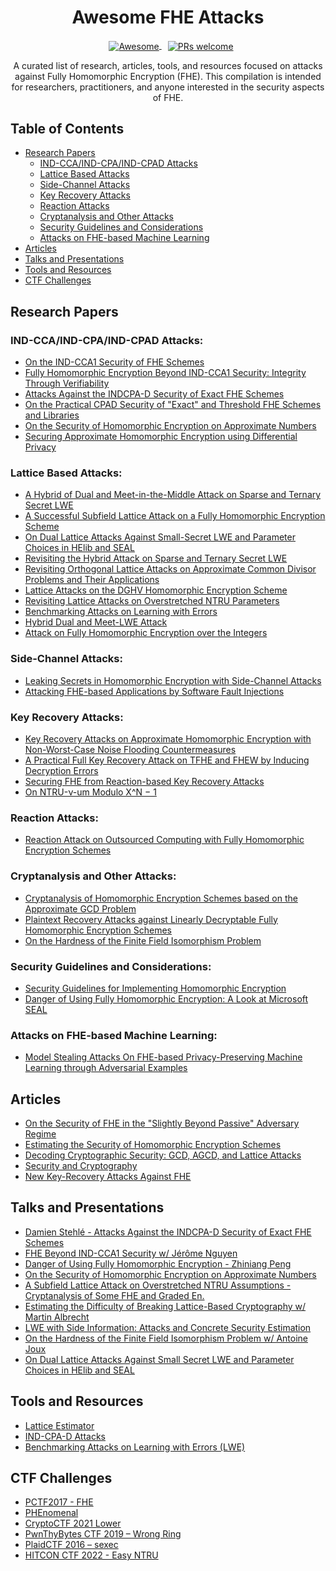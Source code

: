 <div align="center">
  <h1 align="center">Awesome FHE Attacks</h1>
  <p align="center">
    <a href="https://awesome.re">
        <img src="https://awesome.re/badge.svg" alt="Awesome" style="vertical-align: middle; margin-left: 10px;">
    </a>
    <a href="https://github.com/Hexens/awesome-fhe-attacks/pulls">
        <img src="https://img.shields.io/badge/PRs-welcome-brightgreen.svg?style=flat-square" alt="PRs welcome" style="vertical-align: middle; margin-left: 10px;">
    </a>
  </p>

  <p align="center">
    A curated list of research, articles, tools, and resources focused on attacks against Fully Homomorphic Encryption (FHE). 
    This compilation is intended for researchers, practitioners, and anyone interested in the security aspects of FHE.
  </p>
</div>

## Table of Contents
- [Research Papers](#research-papers)
  - [IND-CCA/IND-CPA/IND-CPAD Attacks](#ind-ccaind-cpaind-cpad-attacks)
  - [Lattice Based Attacks](#lattice-based-attacks)
  - [Side-Channel Attacks](#side-channel-attacks)
  - [Key Recovery Attacks](#key-recovery-attacks)
  - [Reaction Attacks](#reaction-attacks)
  - [Cryptanalysis and Other Attacks](#cryptanalysis-and-other-attacks)
  - [Security Guidelines and Considerations](#security-guidelines-and-considerations)
  - [Attacks on FHE-based Machine Learning](#attacks-on-fhe-based-machine-learning)
- [Articles](#articles)
- [Talks and Presentations](#talks-and-presentations)
- [Tools and Resources](#tools-and-resources)
- [CTF Challenges](#ctf-challenges)

## Research Papers

### IND-CCA/IND-CPA/IND-CPAD Attacks:
- [On the IND-CCA1 Security of FHE Schemes](https://eprint.iacr.org/2021/1624.pdf)
- [Fully Homomorphic Encryption Beyond IND-CCA1 Security: Integrity Through Verifiability](https://eprint.iacr.org/2024/202.pdf)
- [Attacks Against the INDCPA-D Security of Exact FHE Schemes](https://eprint.iacr.org/2024/127.pdf)
- [On the Practical CPAD Security of "Exact" and Threshold FHE Schemes and Libraries](https://eprint.iacr.org/2024/116.pdf)
- [On the Security of Homomorphic Encryption on Approximate Numbers](https://eprint.iacr.org/2020/1533.pdf)
- [Securing Approximate Homomorphic Encryption using Differential Privacy](https://eprint.iacr.org/2022/816.pdf)

### Lattice Based Attacks:
- [A Hybrid of Dual and Meet-in-the-Middle Attack on Sparse and Ternary Secret LWE](https://eprint.iacr.org/2019/1114.pdf)
- [A Successful Subfield Lattice Attack on a Fully Homomorphic Encryption Scheme](https://eprint.iacr.org/2021/1626.pdf)
- [On Dual Lattice Attacks Against Small-Secret LWE and Parameter Choices in HElib and SEAL](https://eprint.iacr.org/2017/047.pdf)
- [Revisiting the Hybrid Attack on Sparse and Ternary Secret LWE](https://eprint.iacr.org/2019/1019.pdf)
- [Revisiting Orthogonal Lattice Attacks on Approximate Common Divisor Problems and Their Applications](https://eprint.iacr.org/2018/1208.pdf)
- [Lattice Attacks on the DGHV Homomorphic Encryption Scheme](https://citeseerx.ist.psu.edu/document?repid=rep1&type=pdf&doi=d09cf1180c55cf6c29c62ebf6ce93a4409365e86)
- [Revisiting Lattice Attacks on Overstretched NTRU Parameters](https://www.di.ens.fr/~fouque/euro17a.pdf)
- [Benchmarking Attacks on Learning with Errors](https://eprint.iacr.org/2024/1229.pdf)
- [Hybrid Dual and Meet-LWE Attack](https://eprint.iacr.org/2022/1330.pdf)
- [Attack on Fully Homomorphic Encryption over the Integers](https://arxiv.org/pdf/1202.3321)

### Side-Channel Attacks:
- [Leaking Secrets in Homomorphic Encryption with Side-Channel Attacks](https://eprint.iacr.org/2023/1128.pdf)
- [Attacking FHE-based Applications by Software Fault Injections](https://eprint.iacr.org/2016/1164.pdf)

### Key Recovery Attacks:
- [Key Recovery Attacks on Approximate Homomorphic Encryption with Non-Worst-Case Noise Flooding Countermeasures](https://www.usenix.org/system/files/sec24summer-prepub-822-guo.pdf)
- [A Practical Full Key Recovery Attack on TFHE and FHEW by Inducing Decryption Errors](https://eprint.iacr.org/2022/1563.pdf)
- [Securing FHE from Reaction-based Key Recovery Attacks](https://eprint.iacr.org/2023/561.pdf)
- [On NTRU-ν-um Modulo X^N − 1](https://eprint.iacr.org/2022/1092.pdf)

### Reaction Attacks:
- [Reaction Attack on Outsourced Computing with Fully Homomorphic Encryption Schemes](https://zhenfeizhang.github.io/pdf/pracfheatt.pdf)

### Cryptanalysis and Other Attacks:
- [Cryptanalysis of Homomorphic Encryption Schemes based on the Approximate GCD Problem](https://www.scitepress.org/Papers/2019/80716/80716.pdf)
- [Plaintext Recovery Attacks against Linearly Decryptable Fully Homomorphic Encryption Schemes](https://eprint.iacr.org/2020/264.pdf)
- [On the Hardness of the Finite Field Isomorphism Problem](https://eprint.iacr.org/2022/998.pdf)

### Security Guidelines and Considerations:
- [Security Guidelines for Implementing Homomorphic Encryption](https://eprint.iacr.org/2024/463.pdf)
- [Danger of Using Fully Homomorphic Encryption: A Look at Microsoft SEAL](https://arxiv.org/pdf/1906.07127)

### Attacks on FHE-based Machine Learning:
- [Model Stealing Attacks On FHE-based Privacy-Preserving Machine Learning through Adversarial Examples](https://eprint.iacr.org/2023/1665.pdf)


## Articles
- [On the Security of FHE in the "Slightly Beyond Passive" Adversary Regime](https://www.linkedin.com/pulse/security-fhe-slightly-beyond-passive-adversary-regime-renaud-sirdey-fen0e/)
- [Estimating the Security of Homomorphic Encryption Schemes](https://www.zama.ai/post/estimating-the-security-of-homomorphic-schemes)
- [Decoding Cryptographic Security: GCD, AGCD, and Lattice Attacks](https://tejnaren07.medium.com/decoding-cryptographic-security-gcd-agcd-and-lattice-attacks-cab9d8ed6b54)
- [Security and Cryptography](https://docs.zama.ai/tfhe-rs/get-started/security_and_cryptography)
- [New Key-Recovery Attacks Against FHE](https://www.zellic.io/blog/fhe-security-attacks/)

## Talks and Presentations
- [Damien Stehlé - Attacks Against the INDCPA-D Security of Exact FHE Schemes](https://www.youtube.com/watch?v=YvBZIcUVXZ8)
- [FHE Beyond IND-CCA1 Security w/ Jérôme Nguyen](https://www.youtube.com/watch?v=ssLXxH22xqQ)
- [Danger of Using Fully Homomorphic Encryption - Zhiniang Peng](https://www.youtube.com/watch?v=o52Y7UNli10)
- [On the Security of Homomorphic Encryption on Approximate Numbers](https://www.youtube.com/watch?v=1pcNGXqyiTo)
- [A Subfield Lattice Attack on Overstretched NTRU Assumptions - Cryptanalysis of Some FHE and Graded En.](https://www.youtube.com/watch?v=FB4_C3XWsWU)
- [Estimating the Difficulty of Breaking Lattice-Based Cryptography w/ Martin Albrecht](https://www.youtube.com/watch?v=BIDBfVFzuck)
- [LWE with Side Information: Attacks and Concrete Security Estimation](https://www.youtube.com/watch?v=wCaLcbWnwDI)
- [On the Hardness of the Finite Field Isomorphism Problem w/ Antoine Joux](https://www.youtube.com/watch?v=74wsTqr-b9I)
- [On Dual Lattice Attacks Against Small Secret LWE and Parameter Choices in HElib and SEAL](https://www.youtube.com/watch?v=NQ4pHmNBbAU)

## Tools and Resources
- [Lattice Estimator](https://github.com/malb/lattice-estimator)
- [IND-CPA-D Attacks](https://github.com/hmchoe0528/INDCPAD_HE_ThresFHE)
- [Benchmarking Attacks on Learning with Errors (LWE)](https://github.com/facebookresearch/LWE-benchmarking)

## CTF Challenges
- [PCTF2017 - FHE](https://duksctf.github.io/2017/04/24/PCTF2017-FHE.html)
- [PHEnomenal](https://ctftime.org/writeup/27171)
- [CryptoCTF 2021 Lower](https://11dimensions.moe/archives/267)
- [PwnThyBytes CTF 2019 – Wrong Ring](https://mslc.ctf.su/wp/pwnthybytes-ctf-2019-wrong-ring-crypto/)
- [PlaidCTF 2016 – sexec](https://mslc.ctf.su/wp/plaidctf-2016-sexec-crypto-300/)
- [HITCON CTF 2022 - Easy NTRU](https://hackmd.io/@vishiswoz/ryDA_PGPo)
